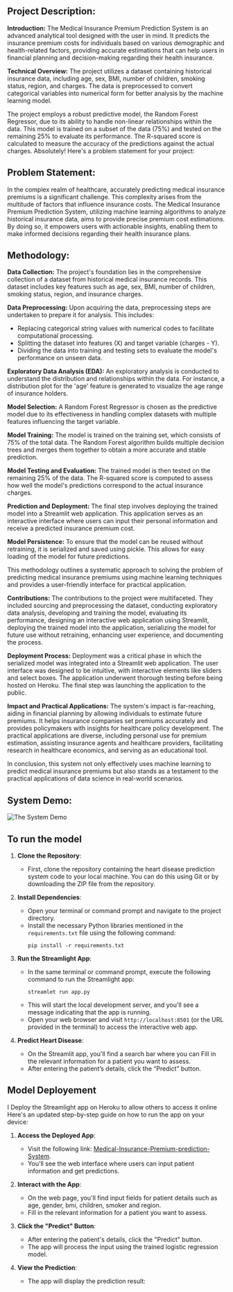 ## **Project Description**:

**Introduction:**
The Medical Insurance Premium Prediction System is an advanced analytical tool designed with the user in mind. It predicts the insurance premium costs for individuals based on various demographic and health-related factors, providing accurate estimations that can help users in financial planning and decision-making regarding their health insurance.

**Technical Overview:**
The project utilizes a dataset containing historical insurance data, including age, sex, BMI, number of children, smoking status, region, and charges. The data is preprocessed to convert categorical variables into numerical form for better analysis by the machine learning model.

The project employs a robust predictive model, the Random Forest Regressor, due to its ability to handle non-linear relationships within the data. This model is trained on a subset of the data (75%) and tested on the remaining 25% to evaluate its performance. The R-squared score is calculated to measure the accuracy of the predictions against the actual charges.
Absolutely! Here's a problem statement for your project:

## **Problem Statement:**
In the complex realm of healthcare, accurately predicting medical insurance premiums is a significant challenge. This complexity arises from the multitude of factors that influence insurance costs. The Medical Insurance Premium Prediction System, utilizing machine learning algorithms to analyze historical insurance data, aims to provide precise premium cost estimations. By doing so, it empowers users with actionable insights, enabling them to make informed decisions regarding their health insurance plans.


## **Methodology:**

**Data Collection:**
The project's foundation lies in the comprehensive collection of a dataset from historical medical insurance records. This dataset includes key features such as age, sex, BMI, number of children, smoking status, region, and insurance charges.

**Data Preprocessing:**
Upon acquiring the data, preprocessing steps are undertaken to prepare it for analysis. This includes:
- Replacing categorical string values with numerical codes to facilitate computational processing.
- Splitting the dataset into features (X) and target variable (charges - Y).
- Dividing the data into training and testing sets to evaluate the model's performance on unseen data.

**Exploratory Data Analysis (EDA):**
An exploratory analysis is conducted to understand the distribution and relationships within the data. For instance, a distribution plot for the 'age' feature is generated to visualize the age range of insurance holders.

**Model Selection:**
A Random Forest Regressor is chosen as the predictive model due to its effectiveness in handling complex datasets with multiple features influencing the target variable.

**Model Training:**
The model is trained on the training set, which consists of 75% of the total data. The Random Forest algorithm builds multiple decision trees and merges them together to obtain a more accurate and stable prediction.

**Model Testing and Evaluation:**
The trained model is then tested on the remaining 25% of the data. The R-squared score is computed to assess how well the model's predictions correspond to the actual insurance charges.

**Prediction and Deployment:**
The final step involves deploying the trained model into a Streamlit web application. This application serves as an interactive interface where users can input their personal information and receive a predicted insurance premium cost.

**Model Persistence:**
To ensure that the model can be reused without retraining, it is serialized and saved using pickle. This allows for easy loading of the model for future predictions.

This methodology outlines a systematic approach to solving the problem of predicting medical insurance premiums using machine learning techniques and provides a user-friendly interface for practical application.

**Contributions:**
The contributions to the project were multifaceted. They included sourcing and preprocessing the dataset, conducting exploratory data analysis, developing and training the model, evaluating its performance, designing an interactive web application using Streamlit, deploying the trained model into the application, serializing the model for future use without retraining, enhancing user experience, and documenting the process.

**Deployment Process:**
Deployment was a critical phase in which the serialized model was integrated into a Streamlit web application. The user interface was designed to be intuitive, with interactive elements like sliders and select boxes. The application underwent thorough testing before being hosted on Heroku. The final step was launching the application to the public.

**Impact and Practical Applications:**
The system's impact is far-reaching, aiding in financial planning by allowing individuals to estimate future premiums. It helps insurance companies set premiums accurately and provides policymakers with insights for healthcare policy development. The practical applications are diverse, including personal use for premium estimation, assisting insurance agents and healthcare providers, facilitating research in healthcare economics, and serving as an educational tool.

In conclusion, this system not only effectively uses machine learning to predict medical insurance premiums but also stands as a testament to the practical applications of data science in real-world scenarios.



## **System Demo:**

![The System Demo](https://github.com/Mutiu123/Medical-Insurence-Premium-prediction-System/blob/main/demos/demo1.png)



## **To run the model**
1. **Clone the Repository**:
   - First, clone the repository containing the heart disease prediction system code to your local machine. You can do this using Git or by downloading the ZIP file from the repository.

2. **Install Dependencies**:
   - Open your terminal or command prompt and navigate to the project directory.
   - Install the necessary Python libraries mentioned in the `requirements.txt` file using the following command:
     ```
     pip install -r requirements.txt
     ```

3. **Run the Streamlight App**:
   - In the same terminal or command prompt, execute the following command to run the Streamlight app:
     ```
     streamlet run app.py
     ```
   - This will start the local development server, and you'll see a message indicating that the app is running.
   - Open your web browser and visit `http://localhost:8501` (or the URL provided in the terminal) to access the interactive web app.

4. **Predict Heart Disease**:
   - On the Streamlit app, you'll find a search bar where you can Fill in the relevant information for a patient you want to assess.
   - After entering the patient’s details, click the “Predict” button.

## **Model Deployement**
I Deploy the Streamlight app on Heroku to allow others to access it online Here's an updated step-by-step guide on how to run the app on your device:

1. **Access the Deployed App**:
   - Visit the following link: [Medical-Insurance-Premium-prediction-System](https://mipsys-ba1cc9751f4a.herokuapp.com/).
   - You'll see the web interface where users can input patient information and get predictions.

2. **Interact with the App**:
   - On the web page, you'll find input fields for patient details such as age, gender, bmi, children, smoker and region.
   - Fill in the relevant information for a patient you want to assess.

3. **Click the "Predict" Button**:
   - After entering the patient's details, click the "Predict" button.
   - The app will process the input using the trained logistic regression model.

4. **View the Prediction**:
   - The app will display the prediction result: